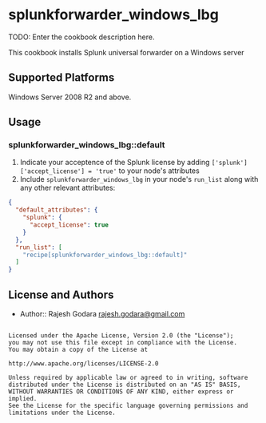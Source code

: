 # splunkforwarder_windows_lbg

TODO: Enter the cookbook description here.

This cookbook installs Splunk universal forwarder on a Windows server

## Supported Platforms

Windows Server 2008 R2 and above.

## Usage

### splunkforwarder_windows_lbg::default

1. Indicate your acceptence of the Splunk license by adding `['splunk']['accept_license'] = 'true'` to your node's attributes
2. Include `splunkforwarder_windows_lbg` in your node's `run_list` along with any other relevant attributes:

```json
{
  "default_attributes": {
    "splunk": {
      "accept_license": true
    }
  },
  "run_list": [
    "recipe[splunkforwarder_windows_lbg::default]"
  ]
}
```

License and Authors
-------------------
- Author:: Rajesh Godara <rajesh.godara@gmail.com>

```text

Licensed under the Apache License, Version 2.0 (the "License");
you may not use this file except in compliance with the License.
You may obtain a copy of the License at

http://www.apache.org/licenses/LICENSE-2.0

Unless required by applicable law or agreed to in writing, software
distributed under the License is distributed on an "AS IS" BASIS,
WITHOUT WARRANTIES OR CONDITIONS OF ANY KIND, either express or implied.
See the License for the specific language governing permissions and
limitations under the License.
```
